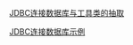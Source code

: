 [JDBC连接数据库与工具类的抽取](/%E6%95%B0%E6%8D%AE%E5%BA%93/JDBC/JDBC%E8%BF%9E%E6%8E%A5%E6%95%B0%E6%8D%AE%E5%BA%93%E4%B8%8E%E5%B7%A5%E5%85%B7%E7%B1%BB%E7%9A%84%E6%8A%BD%E5%8F%96.md)

[JDBC连接数据库示例](/%E6%95%B0%E6%8D%AE%E5%BA%93/JDBC/JDBC%E8%BF%9E%E6%8E%A5%E6%95%B0%E6%8D%AE%E5%BA%93%E7%A4%BA%E4%BE%8B.md)

